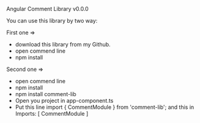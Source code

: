 Angular Comment Library v0.0.0

You can use this library by two way:

First one =>
* download this library from my Github.
* open commend line
* npm install

Second one =>
* open commend line
* npm install
* npm install comment-lib
* Open you project in app-component.ts 
* Put this line import { CommentModule } from 'comment-lib'; and this in Imports: [ CommentModule ] 
